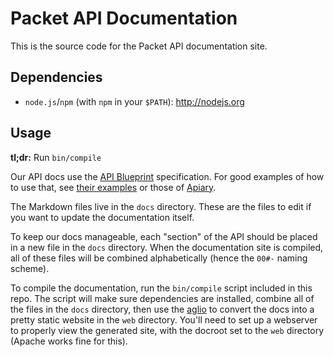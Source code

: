 Packet API Documentation
========================

This is the source code for the Packet API documentation site.

Dependencies
------------

* `node.js`/`npm` (with `npm` in your `$PATH`): http://nodejs.org

Usage
-----

**tl;dr:** Run `bin/compile`

Our API docs use the [API Blueprint][1] specification. For good examples of
how to use that, see [their examples][2] or those of [Apiary][3].

[1]: http://apiblueprint.org
[2]: https://github.com/apiaryio/api-blueprint/tree/master/examples
[3]: http://apiary.io/blueprint

The Markdown files live in the `docs` directory. These are the files to edit if
you want to update the documentation itself.

To keep our docs manageable, each "section" of the API should be placed in
a new file in the `docs` directory. When the documentation site is compiled,
all of these files will be combined alphabetically (hence the `00#-` naming
scheme).

To compile the documentation, run the `bin/compile` script included in this
repo. The script will make sure dependencies are installed, combine all of the
files in the `docs` directory, then use the [aglio][4] to convert the docs into
a pretty static website in the `web` directory. You'll need to set up a
webserver to properly view the generated site, with the docroot set to the
`web` directory (Apache works fine for this).

[4]: https://github.com/danielgtaylor/aglio
